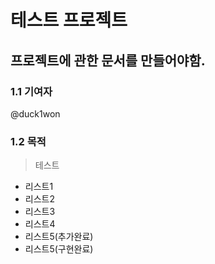 # 테스트 프로젝트
## 프로젝트에 관한 문서를 만들어야함.
### 1.1 기여자
@duck1won
### 1.2 목적
> 테스트
- 리스트1
- 리스트2
- 리스트3
- 리스트4
- 리스트5(추가완료)
- 리스트5(구현완료)